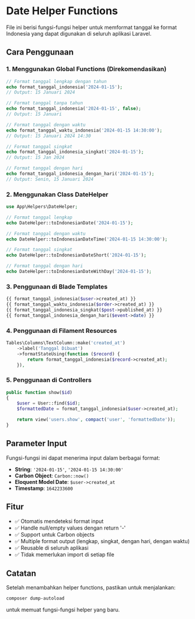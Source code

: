 # Date Helper Functions

File ini berisi fungsi-fungsi helper untuk memformat tanggal ke format Indonesia yang dapat digunakan di seluruh aplikasi Laravel.

## Cara Penggunaan

### 1. Menggunakan Global Functions (Direkomendasikan)

```php
// Format tanggal lengkap dengan tahun
echo format_tanggal_indonesia('2024-01-15');
// Output: 15 Januari 2024

// Format tanggal tanpa tahun
echo format_tanggal_indonesia('2024-01-15', false);
// Output: 15 Januari

// Format tanggal dengan waktu
echo format_tanggal_waktu_indonesia('2024-01-15 14:30:00');
// Output: 15 Januari 2024 14:30

// Format tanggal singkat
echo format_tanggal_indonesia_singkat('2024-01-15');
// Output: 15 Jan 2024

// Format tanggal dengan hari
echo format_tanggal_indonesia_dengan_hari('2024-01-15');
// Output: Senin, 15 Januari 2024
```

### 2. Menggunakan Class DateHelper

```php
use App\Helpers\DateHelper;

// Format tanggal lengkap
echo DateHelper::toIndonesianDate('2024-01-15');

// Format tanggal dengan waktu
echo DateHelper::toIndonesianDateTime('2024-01-15 14:30:00');

// Format tanggal singkat
echo DateHelper::toIndonesianDateShort('2024-01-15');

// Format tanggal dengan hari
echo DateHelper::toIndonesianDateWithDay('2024-01-15');
```

### 3. Penggunaan di Blade Templates

```php
{{ format_tanggal_indonesia($user->created_at) }}
{{ format_tanggal_waktu_indonesia($order->created_at) }}
{{ format_tanggal_indonesia_singkat($post->published_at) }}
{{ format_tanggal_indonesia_dengan_hari($event->date) }}
```

### 4. Penggunaan di Filament Resources

```php
Tables\Columns\TextColumn::make('created_at')
    ->label('Tanggal Dibuat')
    ->formatStateUsing(function ($record) {
        return format_tanggal_indonesia($record->created_at);
    }),
```

### 5. Penggunaan di Controllers

```php
public function show($id)
{
    $user = User::find($id);
    $formattedDate = format_tanggal_indonesia($user->created_at);

    return view('users.show', compact('user', 'formattedDate'));
}
```

## Parameter Input

Fungsi-fungsi ini dapat menerima input dalam berbagai format:

-   **String**: `'2024-01-15'`, `'2024-01-15 14:30:00'`
-   **Carbon Object**: `Carbon::now()`
-   **Eloquent Model Date**: `$user->created_at`
-   **Timestamp**: `1642233600`

## Fitur

-   ✅ Otomatis mendeteksi format input
-   ✅ Handle null/empty values dengan return '-'
-   ✅ Support untuk Carbon objects
-   ✅ Multiple format output (lengkap, singkat, dengan hari, dengan waktu)
-   ✅ Reusable di seluruh aplikasi
-   ✅ Tidak memerlukan import di setiap file

## Catatan

Setelah menambahkan helper functions, pastikan untuk menjalankan:

```bash
composer dump-autoload
```

untuk memuat fungsi-fungsi helper yang baru.
